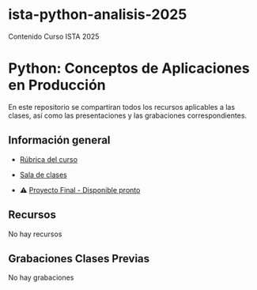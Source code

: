# ista-python-analisis-2025
Contenido Curso ISTA 2025


# Python: Conceptos de Aplicaciones en Producción

En este repositorio se compartiran todos los recursos aplicables a las clases, así como las presentaciones y las grabaciones correspondientes.

## Información general

- [Rúbrica del curso](./curso.pdf)

- [Sala de clases](https://us06web.zoom.us/meeting/register/tZAtfuqgrzMjHNw6VF0Bglyx_RmQp5DyuXnK)

- ⚠️ [Proyecto Final - Disponible pronto]()

## Recursos

No hay recursos

## Grabaciones Clases Previas

No hay grabaciones
